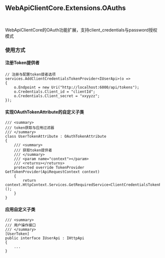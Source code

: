 ## WebApiClientCore.Extensions.OAuths 　　　　　　　　　　　　　　　　　　　
WebApiClientCore的OAuth功能扩展，支持client_credentials与password授权模式
 
### 使用方式
#### 注册Token提供者
```
// 注册与配置token提者选项
services.AddClientCredentialsTokenProvider<IUserApi>(o =>
{
    o.Endpoint = new Uri("http://localhost:6000/api/tokens");
    o.Credentials.Client_id = "clientId";
    o.Credentials.Client_secret = "xxyyzz";
});
```

#### 实现OAuthTokenAttribute的自定义子类
```
/// <summary>
/// token获取与应用过滤器
/// </summary>
class UserTokenAttribute : OAuthTokenAttribute
{
    /// <summary>
    /// 获取token提供者
    /// </summary>
    /// <param name="context"></param>
    /// <returns></returns>
    protected override TokenProvider GetTokenProvider(ApiRequestContext context)
    {
        return context.HttpContext.Services.GetRequiredService<ClientCredentialsTokenProvider<IUserApi>>();
    } 
}
```


#### 应用自定义子类
```
/// <summary>
/// 用户操作接口
/// </summary>
[UserToken] 
public interface IUserApi : IHttpApi
{
    ...
}
```